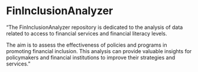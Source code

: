 # FinInclusionAnalyzer

“The FinInclusionAnalyzer repository is dedicated to the analysis of data related to access to financial services and financial literacy levels. 

The aim is to assess the effectiveness of policies and programs in promoting financial inclusion. This analysis can provide valuable insights for policymakers and financial institutions to improve their strategies and services.”
